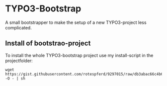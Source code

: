 # TYPO3-Bootstrap

A small bootstrapper to make the setup of a new TYPO3-project less complicated.

## Install of bootstrao-project
To install the whole TYPO3-bootstrap project use my install-script in the projectfolder:
```
wget https://gist.githubusercontent.com/rotespferd/9297015/raw/db3abac66c4b6c19df30017f6f7e370e102ddb77/install.sh -O - | sh
```
